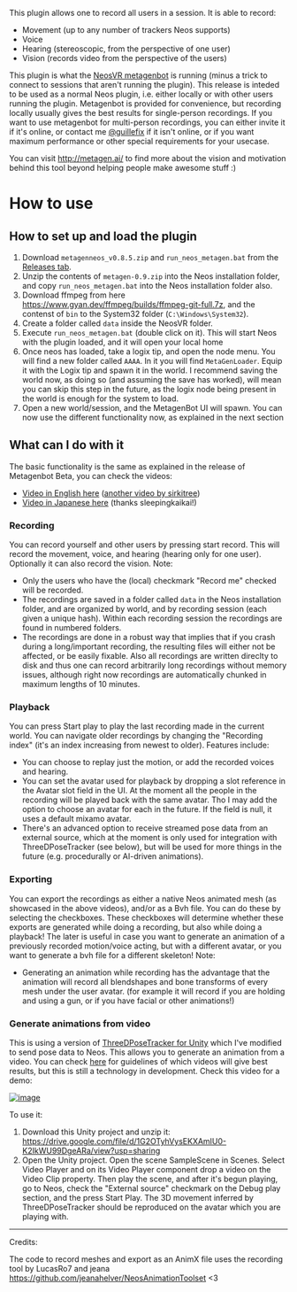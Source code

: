 This plugin allows one to record all users in a session. It is able to record:

* Movement (up to any number of trackers Neos supports)
* Voice
* Hearing (stereoscopic, from the perspective of one user)
* Vision (records video from the perspective of the users)

This plugin is what the [NeosVR metagenbot](https://www.youtube.com/watch?v=PgQmuIQYoBE&ab_channel=GuillermoValle) is running (minus a trick to connect to sessions that aren't running the plugin). This release is inteded to be used as a normal Neos plugin, i.e. either locally or with other users running the plugin. Metagenbot is provided for convenience, but recording locally usually gives the best results for single-person recordings. If you want to use metagenbot for multi-person recordings, you can either invite it if it's online, or contact me [@guillefix](https://twitter.com/guillefix) if it isn't online, or if you want maximum performance or other special requirements for your usecase.

You can visit http://metagen.ai/ to find more about the vision and motivation behind this tool beyond helping people make awesome stuff :)

# How to use

## How to set up and load the plugin

1. Download `metagenneos_v0.8.5.zip` and `run_neos_metagen.bat` from the [Releases tab](https://github.com/MetaGenAI/MetaGenNeos/releases/). 
2. Unzip the contents of `metagen-0.9.zip` into the Neos installation folder, and copy `run_neos_metagen.bat` into the Neos installation folder also.
3. Download ffmpeg from here https://www.gyan.dev/ffmpeg/builds/ffmpeg-git-full.7z, and the contenst of `bin` to the System32 folder (`C:\Windows\System32`).
4. Create a folder called `data` inside the NeosVR folder.
5. Execute `run_neos_metagen.bat` (double click on it). This will start Neos with the plugin loaded, and it will open your local home
6. Once neos has loaded, take a logix tip, and open the node menu. You will find a new folder called `AAAA`. In it you will find `MetaGenLoader`. Equip it with the Logix tip and spawn it in the world. I recommend saving the world now, as doing so (and assuming the save has worked), will mean you can skip this step in the future, as the logix node being present in the world is enough for the system to load.
7. Open a new world/session, and the MetagenBot UI will spawn. You can now use the different functionality now, as explained in the next section

## What can I do with it

The basic functionality is the same as explained in the release of Metagenbot Beta, you can check the videos:

* [Video in English here](https://www.youtube.com/watch?v=PgQmuIQYoBE&ab_channel=GuillermoValle) ([another video by sirkitree](https://www.youtube.com/watch?v=79xguu735XE&ab_channel=sirkitree))
* [Video in Japanese here](https://twitter.com/sleeping_vrc/status/1355868840081510400) (thanks sleepingkaikai!)

### Recording

You can record yourself and other users by pressing start record. This will record the movement, voice, and hearing (hearing only for one user). Optionally it can also record the vision. Note:
* Only the users who have the (local) checkmark "Record me" checked will be recorded.
* The recordings are saved in a folder called `data` in the Neos installation folder, and are organized by world, and by recording session (each given a unique hash). Within each recording session the recordings are found in numbered folders.
* The recordings are done in a robust way that implies that if you crash during a long/important recording, the resulting files will either not be affected, or be easily fixable. Also all recordings are written direclty to disk and thus one can record arbitrarily long recordings without memory issues, although right now recordings are automatically chunked in maximum lengths of 10 minutes.

### Playback

You can press Start play to play the last recording made in the current world. You can navigate older recordings by changing the "Recording index" (it's an index increasing from newest to older). Features include:
* You can choose to replay just the motion, or add the recorded voices and hearing. 
* You can set the avatar used for playback by dropping a slot reference in the Avatar slot field in the UI. At the moment all the people in the recording will be played back with the same avatar. Tho I may add the option to choose an avatar for each in the future. If the field is null, it uses a default mixamo avatar.
* There's an advanced option to receive streamed pose data from an external source, which at the moment is only used for integration with ThreeDPoseTracker (see below), but will be used for more things in the future (e.g. procedurally or AI-driven animations).

### Exporting

You can export the recordings as either a native Neos animated mesh (as showcased in the above videos), and/or as a Bvh file. You can do these by selecting the checkboxes. These checkboxes will determine whether these exports are generated while doing a recording, but also while doing a playback! The later is useful in case you want to generate an animation of a previously recorded motion/voice acting, but with a different avatar, or you want to generate a bvh file for a different skeleton! Note:
* Generating an animation while recording has the advantage that the animation will record all blendshapes and bone transforms of every mesh under the user avatar. (for example it will record if you are holding and using a gun, or if you have facial or other animations!)

### Generate animations from video

This is using a version of [ThreeDPoseTracker for Unity](https://github.com/digital-standard/ThreeDPoseUnityBarracuda) which I've modified to send pose data to Neos. This allows you to generate an animation from a video. You can check [here](https://youtu.be/x-VGy3X0bME?t=162) for guidelines of which videos will give best results, but this is still a technology in development. Check this video for a demo:

[![image](https://user-images.githubusercontent.com/7515537/111398938-96675b00-86c4-11eb-8f9f-7bbe0e34d8b7.png)](https://www.youtube.com/watch?v=k5a_MJhzbdc&ab_channel=GuillermoValle)

To use it:

1. Download this Unity project and unzip it: https://drive.google.com/file/d/1G2OTyhVysEKXAmIU0-K2IkWU99DgeARa/view?usp=sharing
2. Open the Unity project. Open the scene SampleScene in Scenes. Select Video Player and on its Video Player component drop a video on the Video Clip property. Then play the scene, and after it's begun playing, go to Neos, check the "External source" checkmark on the Debug play section, and the press Start Play. The 3D movement inferred by ThreeDPoseTracker should be reproduced on the avatar which you are playing with.

-------------

Credits:

The code to record meshes and export as an AnimX file uses the recording tool by LucasRo7 and jeana https://github.com/jeanahelver/NeosAnimationToolset <3
